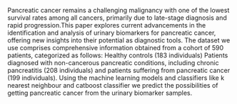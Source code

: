 Pancreatic cancer remains a challenging malignancy with one of the lowest survival rates among all cancers, primarily due to late-stage diagnosis and rapid progression.This paper explores current advancements in the identification and analysis of urinary biomarkers for pancreatic cancer, offering new insights into their potential as diagnostic tools. 
The dataset we use comprises comprehensive information obtained from a cohort of 590 patients, categorized as follows:  Healthy controls (183 individuals) Patients diagnosed with non-cancerous pancreatic conditions, including chronic pancreatitis (208 individuals) and patients suffering from pancreatic cancer (199 individuals).
Using the machine learning models and classifiers like k nearest neighbour and catboost classifier we predict the possibilities of getting pancreatic cancer from the urinary biomarker samples.
